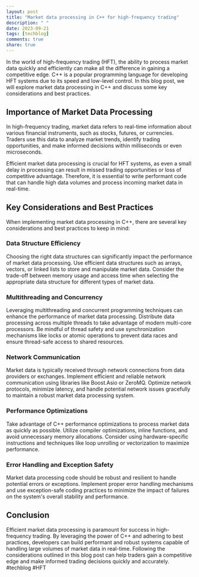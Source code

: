 ```yaml
---
layout: post
title: "Market data processing in C++ for high-frequency trading"
description: " "
date: 2023-09-21
tags: [techblog]
comments: true
share: true
---
```


In the world of high-frequency trading (HFT), the ability to process market data quickly and efficiently can make all the difference in gaining a competitive edge. C++ is a popular programming language for developing HFT systems due to its speed and low-level control. In this blog post, we will explore market data processing in C++ and discuss some key considerations and best practices.

## Importance of Market Data Processing

In high-frequency trading, market data refers to real-time information about various financial instruments, such as stocks, futures, or currencies. Traders use this data to analyze market trends, identify trading opportunities, and make informed decisions within milliseconds or even microseconds.

Efficient market data processing is crucial for HFT systems, as even a small delay in processing can result in missed trading opportunities or loss of competitive advantage. Therefore, it is essential to write performant code that can handle high data volumes and process incoming market data in real-time.

## Key Considerations and Best Practices

When implementing market data processing in C++, there are several key considerations and best practices to keep in mind:

### Data Structure Efficiency

Choosing the right data structures can significantly impact the performance of market data processing. Use efficient data structures such as arrays, vectors, or linked lists to store and manipulate market data. Consider the trade-off between memory usage and access time when selecting the appropriate data structure for different types of market data.

### Multithreading and Concurrency

Leveraging multithreading and concurrent programming techniques can enhance the performance of market data processing. Distribute data processing across multiple threads to take advantage of modern multi-core processors. Be mindful of thread safety and use synchronization mechanisms like locks or atomic operations to prevent data races and ensure thread-safe access to shared resources.

### Network Communication

Market data is typically received through network connections from data providers or exchanges. Implement efficient and reliable network communication using libraries like Boost.Asio or ZeroMQ. Optimize network protocols, minimize latency, and handle potential network issues gracefully to maintain a robust market data processing system.

### Performance Optimizations

Take advantage of C++ performance optimizations to process market data as quickly as possible. Utilize compiler optimizations, inline functions, and avoid unnecessary memory allocations. Consider using hardware-specific instructions and techniques like loop unrolling or vectorization to maximize performance.

### Error Handling and Exception Safety

Market data processing code should be robust and resilient to handle potential errors or exceptions. Implement proper error handling mechanisms and use exception-safe coding practices to minimize the impact of failures on the system's overall stability and performance.

## Conclusion

Efficient market data processing is paramount for success in high-frequency trading. By leveraging the power of C++ and adhering to best practices, developers can build performant and robust systems capable of handling large volumes of market data in real-time. Following the considerations outlined in this blog post can help traders gain a competitive edge and make informed trading decisions quickly and accurately. #techblog #HFT